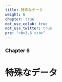 ```yaml
---
title: 特殊なデータ
weight: 6
chapter: true
not_use_colab: true
not_use_twitter: true
pre: "<b>3.6 </b>"
---
```


### Chapter 6

# 特殊なデータ
